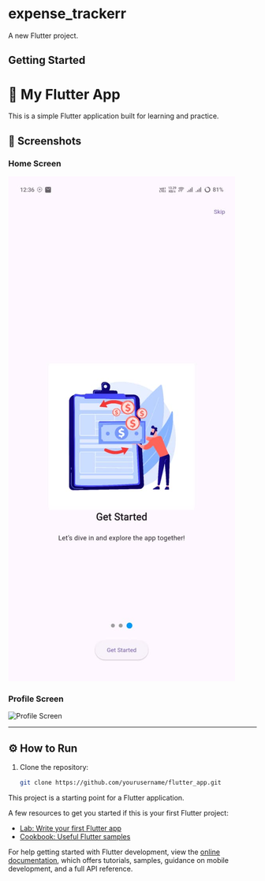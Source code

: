 # expense_trackerr

A new Flutter project.

## Getting Started

# 🚀 My Flutter App

This is a simple Flutter application built for learning and practice.

## 📱 Screenshots

### Home Screen
![Home Screen](Output/1.jpg)

### Profile Screen
![Profile Screen](assets/screenshots/profile.png)

---

## ⚙️ How to Run
1. Clone the repository:
   ```bash
   git clone https://github.com/yourusername/flutter_app.git


This project is a starting point for a Flutter application.

A few resources to get you started if this is your first Flutter project:

- [Lab: Write your first Flutter app](https://docs.flutter.dev/get-started/codelab)
- [Cookbook: Useful Flutter samples](https://docs.flutter.dev/cookbook)

For help getting started with Flutter development, view the
[online documentation](https://docs.flutter.dev/), which offers tutorials,
samples, guidance on mobile development, and a full API reference.

